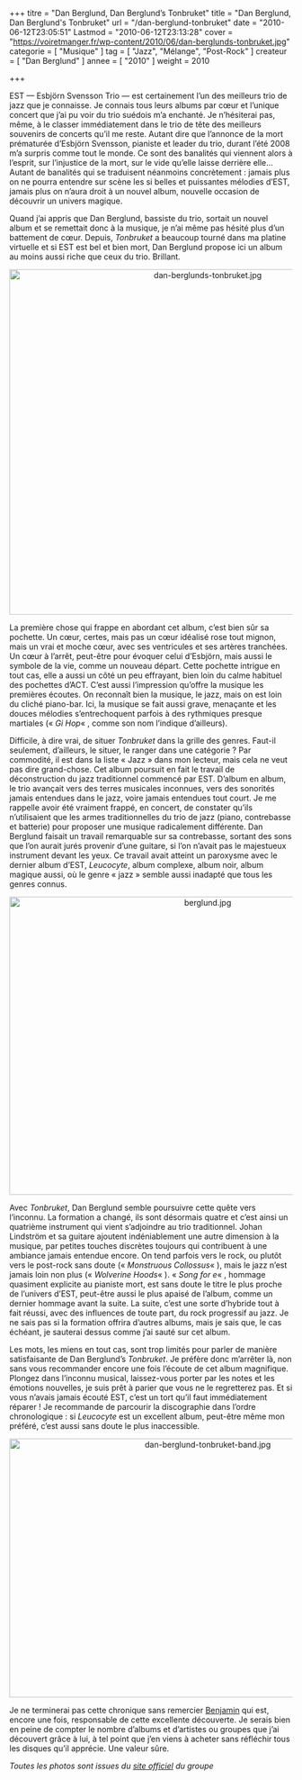 +++
titre = "Dan Berglund, Dan Berglund&rsquo;s Tonbruket"
title = "Dan Berglund, Dan Berglund's Tonbruket"
url = "/dan-berglund-tonbruket"
date = "2010-06-12T23:05:51"
Lastmod = "2010-06-12T23:13:28"
cover = "https://voiretmanger.fr/wp-content/2010/06/dan-berglunds-tonbruket.jpg"
categorie = [ "Musique" ]
tag = [ "Jazz", "Mélange", "Post-Rock" ]
createur = [ "Dan Berglund" ]
annee = [ "2010" ]
weight = 2010

+++

<p>EST — Esbjörn Svensson Trio — est certainement l&rsquo;un des meilleurs trio de jazz que je connaisse. Je connais tous leurs albums par cœur et l&rsquo;unique concert que j&rsquo;ai pu voir du trio suédois m&rsquo;a enchanté. Je n&rsquo;hésiterai pas, même, à le classer immédiatement dans le trio de tête des meilleurs souvenirs de concerts qu&rsquo;il me reste. Autant dire que l&rsquo;annonce de la mort prématurée d&rsquo;Esbjörn Svensson, pianiste et leader du trio, durant l&rsquo;été 2008 m&rsquo;a surpris comme tout le monde. Ce sont des banalités qui viennent alors à l&rsquo;esprit, sur l&rsquo;injustice de la mort, sur le vide qu&rsquo;elle laisse derrière elle… Autant de banalités qui se traduisent néanmoins concrètement : jamais plus on ne pourra entendre sur scène les si belles et puissantes mélodies d&rsquo;EST, jamais plus on n’aura droit à un nouvel album, nouvelle occasion de découvrir un univers magique.</p>
<p>Quand j&rsquo;ai appris que Dan Berglund, bassiste du trio, sortait un nouvel album et se remettait donc à la musique, je n&rsquo;ai même pas hésité plus d&rsquo;un battement de cœur. Depuis, <em>Tonbruket</em> a beaucoup tourné dans ma platine virtuelle et si EST est bel et bien mort, Dan Berglund propose ici un album au moins aussi riche que ceux du trio. Brillant.</p>
<div style="text-align: center;"><img class="aligncenter" src="https://voiretmanger.fr/wp-content/2010/06/dan-berglunds-tonbruket.jpg" border="0" alt="dan-berglunds-tonbruket.jpg" width="690" height="614" /></div>
<p>La première chose qui frappe en abordant cet album, c&rsquo;est bien sûr sa pochette. Un cœur, certes, mais pas un cœur idéalisé rose tout mignon, mais un vrai et moche cœur, avec ses ventricules et ses artères tranchées. Un cœur à l&rsquo;arrêt, peut-être pour évoquer celui d&rsquo;Esbjörn, mais aussi le symbole de la vie, comme un nouveau départ. Cette pochette intrigue en tout cas, elle a aussi un côté un peu effrayant, bien loin du calme habituel des pochettes d&rsquo;ACT. C&rsquo;est aussi l&rsquo;impression qu&rsquo;offre la musique les premières écoutes. On reconnaît bien la musique, le jazz, mais on est loin du cliché piano-bar. Ici, la musique se fait aussi grave, menaçante et les douces mélodies s&rsquo;entrechoquent parfois à des rythmiques presque martiales (&laquo;&nbsp;<em>Gi Hop</em>&laquo;&nbsp;, comme son nom l&rsquo;indique d&rsquo;ailleurs).</p>
<p>Difficile, à dire vrai, de situer <em>Tonbruket</em> dans la grille des genres. Faut-il seulement, d&rsquo;ailleurs, le situer, le ranger dans une catégorie ? Par commodité, il est dans la liste &laquo;&nbsp;Jazz&nbsp;&raquo; dans mon lecteur, mais cela ne veut pas dire grand-chose. Cet album poursuit en fait le travail de déconstruction du jazz traditionnel commencé par EST. D&rsquo;album en album, le trio avançait vers des terres musicales inconnues, vers des sonorités jamais entendues dans le jazz, voire jamais entendues tout court. Je me rappelle avoir été vraiment frappé, en concert, de constater qu&rsquo;ils n&rsquo;utilisaient que les armes traditionnelles du trio de jazz (piano, contrebasse et batterie) pour proposer une musique radicalement différente. Dan Berglund faisait un travail remarquable sur sa contrebasse, sortant des sons que l&rsquo;on aurait jurés provenir d&rsquo;une guitare, si l&rsquo;on n&rsquo;avait pas le majestueux instrument devant les yeux. Ce travail avait atteint un paroxysme avec le dernier album d&rsquo;EST, <em>Leucocyte</em>, album complexe, album noir, album magique aussi, où le genre &laquo;&nbsp;jazz&nbsp;&raquo; semble aussi inadapté que tous les genres connus.</p>
<div style="text-align: center;"><img class="aligncenter" src="https://voiretmanger.fr/wp-content/2010/06/berglund.jpg" border="0" alt="berglund.jpg" width="690" height="530" /></div>
<p>Avec <em>Tonbruket</em>, Dan Berglund semble poursuivre cette quête vers l&rsquo;inconnu. La formation a changé, ils sont désormais quatre et c&rsquo;est ainsi un quatrième instrument qui vient s&rsquo;adjoindre au trio traditionnel. Johan Lindström et sa guitare ajoutent indéniablement une autre dimension à la musique, par petites touches discrètes toujours qui contribuent à une ambiance jamais entendue encore. On tend parfois vers le rock, ou plutôt vers le post-rock sans doute (&laquo;&nbsp;<em>Monstruous Collossus</em>&laquo;&nbsp;), mais le jazz n&rsquo;est jamais loin non plus (&laquo;&nbsp;<em>Wolverine Hoods</em>&laquo;&nbsp;). &laquo;&nbsp;<em>Song for e</em>&laquo;&nbsp;, hommage quasiment explicite au pianiste mort, est sans doute le titre le plus proche de l&rsquo;univers d&rsquo;EST, peut-être aussi le plus apaisé de l&rsquo;album, comme un dernier hommage avant la suite. La suite, c&rsquo;est une sorte d&rsquo;hybride tout à fait réussi, avec des influences de toute part, du rock progressif au jazz. Je ne sais pas si la formation offrira d&rsquo;autres albums, mais je sais que, le cas échéant, je sauterai dessus comme j&rsquo;ai sauté sur cet album.</p>
<p>Les mots, les miens en tout cas, sont trop limités pour parler de manière satisfaisante de Dan Berglund&rsquo;s <em>Tonbruket</em>. Je préfère donc m&rsquo;arrêter là, non sans vous recommander encore une fois l&rsquo;écoute de cet album magnifique. Plongez dans l&rsquo;inconnu musical, laissez-vous porter par les notes et les émotions nouvelles, je suis prêt à parier que vous ne le regretterez pas. Et si vous n&rsquo;avais jamais écouté EST, c&rsquo;est un tort qu&rsquo;il faut immédiatement réparer ! Je recommande de parcourir la discographie dans l&rsquo;ordre chronologique : si <em>Leucocyte</em> est un excellent album, peut-être même mon préféré, c&rsquo;est aussi sans doute le plus inaccessible.</p>
<div style="text-align: center;"><img class="aligncenter" src="https://voiretmanger.fr/wp-content/2010/06/dan-berglund-tonbruket-band.jpg" border="0" alt="dan-berglund-tonbruket-band.jpg" width="690" height="460" /></div>
<p>Je ne terminerai pas cette chronique sans remercier <a href="http://www.playlistsociety.fr/2010/05/dan-berglung-tonbruket-8510.html">Benjamin</a> qui est, encore une fois, responsable de cette excellente découverte. Je serais bien en peine de compter le nombre d&rsquo;albums et d&rsquo;artistes ou groupes que j&rsquo;ai découvert grâce à lui, à tel point que j&rsquo;en viens à acheter sans réfléchir tous les disques qu&rsquo;il apprécie. Une valeur sûre.</p>
<p><em>Toutes les photos sont issues du <a href="http://www.tonbruket.com/photos.html">site officiel</a> du groupe</em></p>

